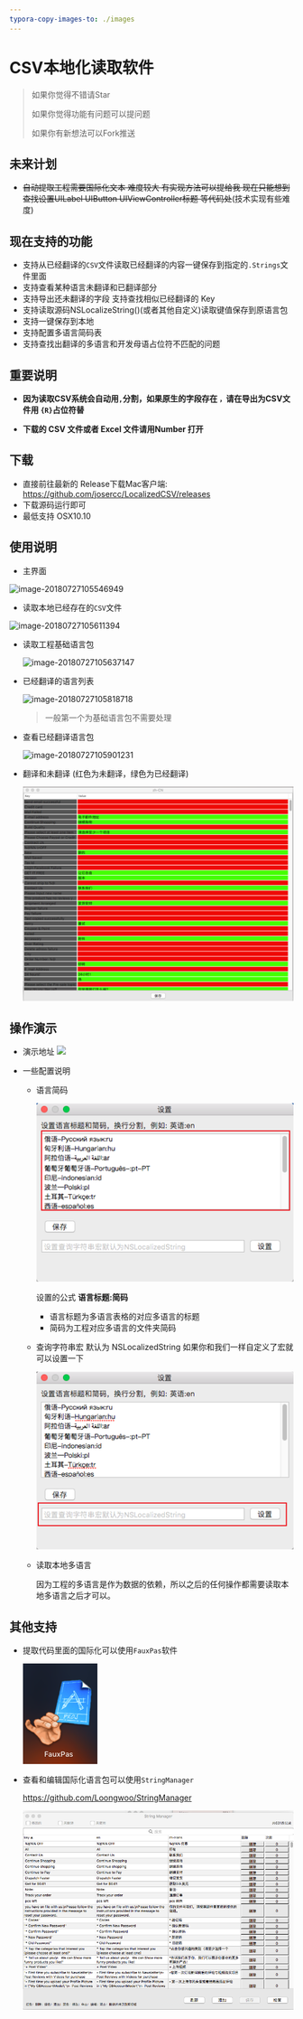 ```yaml
---
typora-copy-images-to: ./images
---
```




# CSV本地化读取软件

> 如果你觉得不错请Star
>
> 如果你觉得功能有问题可以提问题
>
> 如果你有新想法可以Fork推送

## 未来计划

* ~~自动提取工程需要国际化文本 难度较大 有实现方法可以提给我 现在只能想到查找设置UILabel UIButton UIViewController标题 等代码处~~(技术实现有些难度)

## 现在支持的功能

* 支持从已经翻译的`CSV`文件读取已经翻译的内容一键保存到指定的`.Strings`文件里面
* 支持查看某种语言未翻译和已翻译部分
* 支持导出还未翻译的字段 支持查找相似已经翻译的 Key
* 支持读取源码NSLocalizeString()(或者其他自定义)读取键值保存到原语言包
* 支持一键保存到本地
* 支持配置多语言简码表
* 支持查找出翻译的多语言和开发母语占位符不匹配的问题

## 重要说明

* **因为读取CSV系统会自动用`,`分割，如果原生的字段存在 `，`请在导出为CSV文件用 `{R}`占位符替**

* **下载的 CSV 文件或者 Excel 文件请用Number 打开**

## 下载

* 直接前往最新的 Release下载Mac客户端: https://github.com/josercc/LocalizedCSV/releases
* 下载源码运行即可
* 最低支持 OSX10.10

## 使用说明

* 主界面

![image-20180727105546949](http://ipicimage-1251019290.coscd.myqcloud.com/2018-07-27-025548.png)

* 读取本地已经存在的`CSV`文件

![image-20180727105611394](http://ipicimage-1251019290.coscd.myqcloud.com/2018-07-27-025612.png)

* 读取工程基础语言包

  ![image-20180727105637147](http://ipicimage-1251019290.coscd.myqcloud.com/2018-07-27-025638.png)

* 已经翻译的语言列表

  ![image-20180727105818718](http://ipicimage-1251019290.coscd.myqcloud.com/2018-07-27-025821.png)

  > 一般第一个为基础语言包不需要处理

* 查看已经翻译语言包

  ![image-20180727105901231](http://ipicimage-1251019290.coscd.myqcloud.com/2018-07-27-025902.png)

* 翻译和未翻译 (红色为未翻译，绿色为已经翻译)

  ![765B7C73-DE4E-4E30-BC44-2EE4F5B0B648](images/765B7C73-DE4E-4E30-BC44-2EE4F5B0B648.png)


## 操作演示

- 演示地址
![](https://github.com/josercc/LocalizedCSV/blob/master/2018-07-27%2011_38_14.gif?raw=true)

- 一些配置说明

  - 语言简码

    ![image-20180727111326519](images/image-20180727111326519.png)

    设置的公式 **语言标题:简码**

    - 语言标题为多语言表格的对应多语言的标题
    - 简码为工程对应多语言的文件夹简码

  - 查询字符串宏 默认为 NSLocalizedString 如果你和我们一样自定义了宏就可以设置一下

    ![image-20180727111552940](images/image-20180727111552940.png)

  - 读取本地多语言

    因为工程的多语言是作为数据的依赖，所以之后的任何操作都需要读取本地多语言之后才可以。

## 其他支持

* 提取代码里面的国际化可以使用`FauxPas`软件

  ![FE532CA2-41AA-4F81-9E07-F0C4F11B2CE1](images/FE532CA2-41AA-4F81-9E07-F0C4F11B2CE1.png)

* 查看和编辑国际化语言包可以使用`StringManager`

  https://github.com/Loongwoo/StringManager

  ![2ABE0FF5-1923-45DE-9FD8-41E41FAFFED6](images/2ABE0FF5-1923-45DE-9FD8-41E41FAFFED6.png)

  ​
